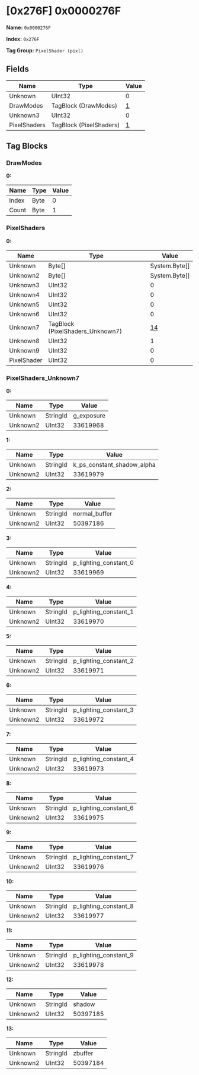 # [0x276F] 0x0000276F

**Name:** ```0x0000276F```

**Index:** ```0x276F```

**Tag Group:** ```PixelShader (pixl)```

## Fields

Name	| Type	| Value
---	|---	|---	|
Unknown	|UInt32	|0
DrawModes	|TagBlock (DrawModes)	|[1](#drawmodes)
Unknown3	|UInt32	|0
PixelShaders	|TagBlock (PixelShaders)	|[1](#pixelshaders)


## Tag Blocks

### DrawModes

**0:**

Name	| Type	| Value
---	|---	|---	|
Index	|Byte	|0
Count	|Byte	|1


### PixelShaders

**0:**

Name	| Type	| Value
---	|---	|---	|
Unknown	|Byte[]	|System.Byte[]
Unknown2	|Byte[]	|System.Byte[]
Unknown3	|UInt32	|0
Unknown4	|UInt32	|0
Unknown5	|UInt32	|0
Unknown6	|UInt32	|0
Unknown7	|TagBlock (PixelShaders_Unknown7)	|[14](#pixelshaders_unknown7)
Unknown8	|UInt32	|1
Unknown9	|UInt32	|0
PixelShader	|UInt32	|0


### PixelShaders_Unknown7

**0:**

Name	| Type	| Value
---	|---	|---	|
Unknown	|StringId	|g_exposure
Unknown2	|UInt32	|33619968


**1:**

Name	| Type	| Value
---	|---	|---	|
Unknown	|StringId	|k_ps_constant_shadow_alpha
Unknown2	|UInt32	|33619979


**2:**

Name	| Type	| Value
---	|---	|---	|
Unknown	|StringId	|normal_buffer
Unknown2	|UInt32	|50397186


**3:**

Name	| Type	| Value
---	|---	|---	|
Unknown	|StringId	|p_lighting_constant_0
Unknown2	|UInt32	|33619969


**4:**

Name	| Type	| Value
---	|---	|---	|
Unknown	|StringId	|p_lighting_constant_1
Unknown2	|UInt32	|33619970


**5:**

Name	| Type	| Value
---	|---	|---	|
Unknown	|StringId	|p_lighting_constant_2
Unknown2	|UInt32	|33619971


**6:**

Name	| Type	| Value
---	|---	|---	|
Unknown	|StringId	|p_lighting_constant_3
Unknown2	|UInt32	|33619972


**7:**

Name	| Type	| Value
---	|---	|---	|
Unknown	|StringId	|p_lighting_constant_4
Unknown2	|UInt32	|33619973


**8:**

Name	| Type	| Value
---	|---	|---	|
Unknown	|StringId	|p_lighting_constant_6
Unknown2	|UInt32	|33619975


**9:**

Name	| Type	| Value
---	|---	|---	|
Unknown	|StringId	|p_lighting_constant_7
Unknown2	|UInt32	|33619976


**10:**

Name	| Type	| Value
---	|---	|---	|
Unknown	|StringId	|p_lighting_constant_8
Unknown2	|UInt32	|33619977


**11:**

Name	| Type	| Value
---	|---	|---	|
Unknown	|StringId	|p_lighting_constant_9
Unknown2	|UInt32	|33619978


**12:**

Name	| Type	| Value
---	|---	|---	|
Unknown	|StringId	|shadow
Unknown2	|UInt32	|50397185


**13:**

Name	| Type	| Value
---	|---	|---	|
Unknown	|StringId	|zbuffer
Unknown2	|UInt32	|50397184


